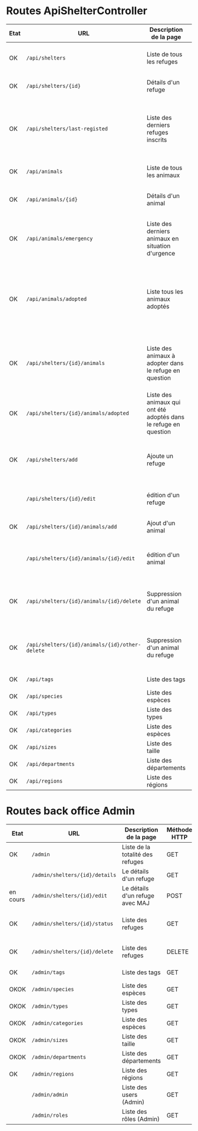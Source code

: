 
# Routes ApiShelterController

| Etat | URL  | Description de la page | Méthode HTTP | Controller | Méthode | commentaire |Appelée |
|--|--|--|--|--|--|--|--|
|OK| `/api/shelters` | Liste de tous les refuges | GET | ApiShelterController  | listAllShelters | Retourne la liste entière des refuges référencés | Chercher un refuge |
|OK| `/api/shelters/{id}` | Détails d'un refuge | GET | ApiShelterController  | oneShelter | Retourne les détails d'un refuge |Fiche refuge |
|OK| `/api/shelters/last-registed` |  Liste des derniers refuges inscrits | GET | ApiShelterController |listLastShelters  | Liste des derniers refuges inscrits en fonction de la date de création, on limitera à 5 | de la home |
|OK| `/api/animals` | Liste de tous les animaux | GET | ApiAnimalController  | listAllAnimals | Retourne la liste entière des animaux | Chercher un animal |
|OK| `/api/animals/{id}` | Détails d'un animal | GET | ApiAnimalController  | oneAnimal | Retourne les infos liés à un animal |dans la page d'un animal|
|OK| `/api/animals/emergency` |  Liste des derniers animaux en situation d'urgence  | GET | ApiAnimalController |listEmergencyAnimals  | Liste des derniers animaux en situation d'urgence, on limitera à 5 | de la home ( peut être optimiser avec un slug) |
|OK| `/api/animals/adopted` | Liste tous les animaux adoptés | GET | ApiAnimalController  | listAdoptedAnimals | Retourne la liste des animaux ayant le statut `adopte soit 1 (en BDD)`, on limitera à 30 résultats order by ACS |home et Ils ont été adoptés |
|OK| `/api/shelters/{id}/animals` | Liste des animaux à adopter dans le refuge en question | GET | ApiAnimalController  | listAllAnimalByShelter | Retourne la liste entière des animaux à adopter dans un refuge en particulier |Les animaux à l'adoption |
|OK| `/api/shelters/{id}/animals/adopted` | Liste des animaux qui ont été adoptés dans le refuge en question | GET | ApiAnimalController  | listAllAnimalsAdpotedByShelter | Retourne la liste entière des animaux adoptés dans un refuge en paritculier| Les animaux adoptés dans un refuge 
|OK| `/api/shelters/add` | Ajoute un refuge | POST | ApiShelterController  | addShelter | Retourne les détails d'un refuge ainsi que les animaux rélié à ce refuge |Tableau de bord admin |
|| `/api/shelters/{id}/edit` | édition  d'un refuge | POST | ApiShelterController  | editShelter | Mets à jours les informations d'un refuge |
|OK| `/api/shelters/{id}/animals/add` | Ajout d'un animal | POST | ApiAnimalsController  | addAnimal | Ajoute un animal au refuge |
|| `/api/shelters/{id}/animals/{id}/edit` | édition d'un animal | POST | ApiAnimalsController  | editAnimal | Mets à jours les informations de l'animal du refuge|
|OK| `/api/shelters/{id}/animals/{id}/delete` | Suppression d'un animal du refuge | DELETE | ApiShelterController  | deleteAnimalFollowingAdoption | Supprime un animal d'un refuge suite à son adoption (passage du status à 0)|
|OK| `/api/shelters/{id}/animals/{id}/other-delete` | Suppression d'un animal du refuge | DELETE | ApiShelterController  | deleteAnimalFollowingOther | Supprime un animal d'un refuge suite à transfert du refuge ou son decès|
|OK| `/api/tags` | Liste des tags  | GET | ApiMainController  | listAllTags | Recupère les tags |
|OK| `/api/species` | Liste des espèces  | GET | ApiMainController  | listAllSpecies | Recupère les espèces |
|OK| `/api/types` | Liste des types  | GET | ApiMainController  | listAllTypes | Recupère les types |
|OK| `/api/categories` | Liste des espèces  | GET | ApiMainController  | listAllCategories | Recupère les catégories |
|OK| `/api/sizes` | Liste des taille  | GET | ApiMainController  | listAllSizes | Recupère les tailles |
|OK| `/api/departments` | Liste des départements  | GET | ApiMainController  | listAllDepartments | Recupère les départements |
|OK| `/api/regions` | Liste des régions  | GET | ApiMainController  | listAllRegions | Recupère les région |



# Routes back office Admin
| Etat| URL  | Description de la page | Méthode HTTP | Controller | Méthode | commentaire |Appelée |
|--|--|--|--|--|--|--|--|
|OK| `/admin` | Liste de la totalité des refuges| GET | AdminShelterController  | allShelters | Liste les refuges, avec leur status | Liste des refuges
|| `/admin/shelters/{id}/details` | Le détails d'un refuge| GET | AdminShelterController  | detailsShelter | Edition Refuge |Détails refuge|
|en cours| `/admin/shelters/{id}/edit` | Le détails d'un refuge avec MAJ| POST | AdminShelterController  | editShelter |Le détails d'un refuge avec MAJ|Edition refuge|
|OK| `/admin/shelters/{id}/status` | Liste des refuges| GET | AdminShelterController  | statusShelter |permet de changer le statut d'un refuge|Edition refuge|
|OK| `/admin/shelters/{id}/delete` | Liste des refuges| DELETE | AdminShelterController  | deleteShelter |permet de supprimer un refuge|Edition refuge|
|OK| `/admin/tags` | Liste des tags  | GET | AdminMainController  | listAllTags | Recupère les tags |
|OKOK| `/admin/species` | Liste des espèces  | GET | AdminMainController  | listAllSpecies | Recupère les espèces |
|OKOK| `/admin/types` | Liste des types  | GET | AdminMainController  | listAllTypes | Recupère les types |
|OKOK| `/admin/categories` | Liste des espèces  | GET | AdminMainController  | listAllCategories | Recupère les catégories |
|OKOK| `/admin/sizes` | Liste des taille  | GET | AdminMainController  | listAllSizes | Recupère les tailles |
|OKOK| `/admin/departments` | Liste des départements  | GET | AdminMainController  | listAllDepartments | Recupère les départements |
|OK| `/admin/regions` | Liste des régions  | GET | AdminMainController  | listAllRegions | Recupère les région |
|| `/admin/admin` | Liste des users (Admin)  | GET | AdminMainController  | listAllAdmins | Recupère les administrateurs |
|| `/admin/roles` | Liste des rôles (Admin)  | GET | AdminMainController  | listAllRoles | Recupère les roles|
